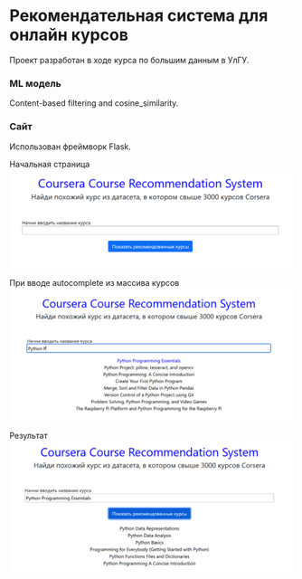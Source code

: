 # Рекомендательная система для онлайн курсов
Проект разработан в ходе курса по большим данным в УлГУ.

### ML модель
Content-based filtering and cosine_similarity.

### Сайт
Использован фреймворк Flask.

Начальная страница
<img src="img/1.png">

При вводе autocomplete из массива курсов
<img src="img/2.png">

Результат
<img src="img/3.png">



